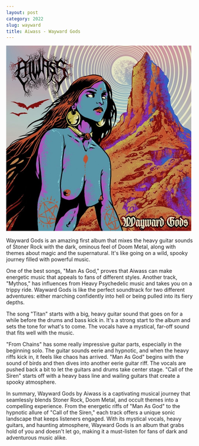 ```yaml
---
layout: post
category: 2022
slug: wayward
title: Aiwass - Wayward Gods
---
```


![Aiwass - Wayward Gods](/img/wayward.jpg)


Wayward Gods is an amazing first album that mixes the heavy guitar sounds of Stoner Rock with the dark, ominous feel of Doom Metal, along with themes about magic and the supernatural. It's like going on a wild, spooky journey filled with powerful music.

One of the best songs, "Man As God," proves that Aiwass can make energetic music that appeals to fans of different styles. Another track, "Mythos," has influences from Heavy Psychedelic music and takes you on a trippy ride. Wayward Gods is like the perfect soundtrack for two different adventures: either marching confidently into hell or being pulled into its fiery depths.

The song "Titan" starts with a big, heavy guitar sound that goes on for a while before the drums and bass kick in. It's a strong start to the album and sets the tone for what's to come. The vocals have a mystical, far-off sound that fits well with the music.

"From Chains" has some really impressive guitar parts, especially in the beginning solo. The guitar sounds eerie and hypnotic, and when the heavy riffs kick in, it feels like chaos has arrived. "Man As God" begins with the sound of birds and then dives into another eerie guitar riff. The vocals are pushed back a bit to let the guitars and drums take center stage. "Call of the Siren" starts off with a heavy bass line and wailing guitars that create a spooky atmosphere.

In summary, Wayward Gods by Aiwass is a captivating musical journey that seamlessly blends Stoner Rock, Doom Metal, and occult themes into a compelling experience. From the energetic riffs of "Man As God" to the hypnotic allure of "Call of the Siren," each track offers a unique sonic landscape that keeps listeners engaged. With its mystical vocals, heavy guitars, and haunting atmosphere, Wayward Gods is an album that grabs hold of you and doesn't let go, making it a must-listen for fans of dark and adventurous music alike.
